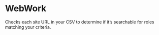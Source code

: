 # WebWork
Checks each site URL in your CSV to determine if it’s searchable for roles matching your criteria.
